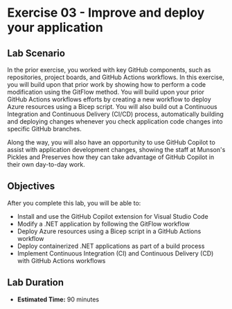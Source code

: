 # Exercise 03 - Improve and deploy your application

## Lab Scenario

In the prior exercise, you worked with key GitHub components, such as repositories, project boards, and GitHub Actions workflows. In this exercise, you will build upon that prior work by showing how to perform a code modification using the GitFlow method. You will build upon your prior GitHub Actions workflows efforts by creating a new workflow to deploy Azure resources using a Bicep script. You will also build out a Continuous Integration and Continuous Delivery (CI/CD) process, automatically building and deploying changes whenever you check application code changes into specific GitHub branches.

Along the way, you will also have an opportunity to use GitHub Copilot to assist with application development changes, showing the staff at Munson's Pickles and Preserves how they can take advantage of GitHub Copilot in their own day-to-day work.

## Objectives

After you complete this lab, you will be able to:

* Install and use the GitHub Copilot extension for Visual Studio Code
* Modify a .NET application by following the GitFlow workflow
* Deploy Azure resources using a Bicep script in a GitHub Actions workflow
* Deploy containerized .NET applications as part of a build process
* Implement Continuous Integration (CI) and Continuous Delivery (CD) with GitHub Actions workflows

## Lab Duration

* **Estimated Time:** 90 minutes
